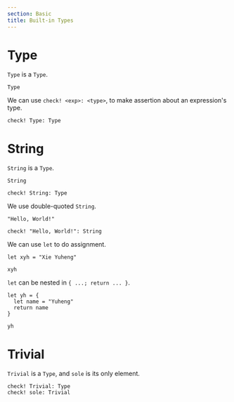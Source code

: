 ```yaml
---
section: Basic
title: Built-in Types
---
```


# Type

`Type` is a `Type`.

``` cicada
Type
```

We can use `check! <exp>: <type>`,
to make assertion about an expression's type.

``` cicada
check! Type: Type
```

# String

`String` is a `Type`.

``` cicada
String

check! String: Type
```

We use double-quoted `String`.

``` cicada
"Hello, World!"

check! "Hello, World!": String
```

We can use `let` to do assignment.

``` cicada
let xyh = "Xie Yuheng"

xyh
```

`let` can be nested in `{ ...; return ... }`.

``` cicada
let yh = {
  let name = "Yuheng"
  return name
}

yh
```

# Trivial

`Trivial` is a `Type`, and `sole` is its only element.

``` cicada
check! Trivial: Type
check! sole: Trivial
```
